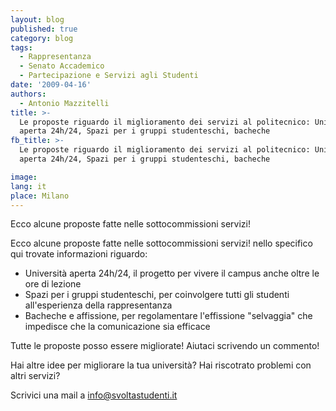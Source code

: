 ```yaml
---
layout: blog
published: true
category: blog
tags:
  - Rappresentanza
  - Senato Accademico
  - Partecipazione e Servizi agli Studenti
date: '2009-04-16'
authors:
  - Antonio Mazzitelli
title: >-
  Le proposte riguardo il miglioramento dei servizi al politecnico: Università
  aperta 24h/24, Spazi per i gruppi studenteschi, bacheche
fb_title: >-
  Le proposte riguardo il miglioramento dei servizi al politecnico: Università
  aperta 24h/24, Spazi per i gruppi studenteschi, bacheche

image: 
lang: it
place: Milano
---
```


Ecco alcune proposte fatte nelle sottocommissioni servizi!

Ecco alcune proposte fatte nelle sottocommissioni servizi! nello specifico qui trovate informazioni riguardo:

*   Università aperta 24h/24, il progetto per vivere il campus anche oltre le ore di lezione
*   Spazi per i gruppi studenteschi, per coinvolgere tutti gli studenti all'esperienza della rappresentanza
*   Bacheche e affissione, per regolamentare l'effissione "selvaggia" che impedisce che la comunicazione sia efficace

Tutte le proposte posso essere migliorate! Aiutaci scrivendo un commento!

Hai altre idee per migliorare la tua università? Hai riscotrato problemi con altri servizi?

Scrivici una mail a [info@svoltastudenti.it](mailto:info@svoltastudenti.it)

